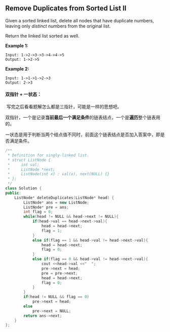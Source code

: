 ## Remove Duplicates from Sorted List II

Given a sorted linked list, delete all nodes that have duplicate numbers, leaving only *distinct* numbers from the original list.

Return the linked list sorted as well.

**Example 1:**

```
Input: 1->2->3->3->4->4->5
Output: 1->2->5
```

**Example 2:**

```
Input: 1->1->1->2->3
Output: 2->3
```

#### 双指针 + 一状态：

​		写完之后看看题解怎么都是三指针，可能是一样的思想吧。

​		双指针，一个是记录**当前最后一个满足条件**的链表结点，一个是**遍历**整个链表用的。

​		一状态是用于判断当两个结点值不同时，前面这个链表结点是否加入答案中，即是否满足条件。

```c++
/**
 * Definition for singly-linked list.
 * struct ListNode {
 *     int val;
 *     ListNode *next;
 *     ListNode(int x) : val(x), next(NULL) {}
 * };
 */
class Solution {
public:
    ListNode* deleteDuplicates(ListNode* head) {
        ListNode* ans = new ListNode;
        ListNode* pre = ans;
        int flag = 0;
        while(head != NULL && head->next != NULL){
            if(head->val == head->next->val){
                head = head->next;
                flag = 1;
            }
            else if(flag == 1 && head->val != head->next->val){
                head = head->next;
                flag = 0;
            }
            else if(flag == 0 && head->val != head->next->val){
                cout <<head->val <<"  ";
                pre->next = head;
                pre = pre->next;
                head = head->next;
                flag = 0;
            }
        }
        if(head != NULL && flag == 0)
            pre->next = head;
        else
            pre->next = NULL;
        return ans->next;
    }
};
```

